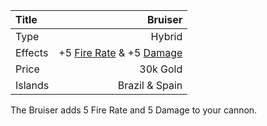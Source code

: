|Title        | Bruiser      
|:-|-:
|Type         | Hybrid          
|Effects      | +5 [Fire Rate](/upgrades/firerate.md) & +5 [Damage](/upgrades/damage.md)
|Price        | 30k Gold
|Islands      | Brazil & Spain  

The Bruiser adds 5 Fire Rate and 5 Damage to your cannon. 